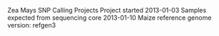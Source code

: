 Zea Mays SNP Calling Projects
Project started 2013-01-03
Samples expected from sequencing core 2013-01-10
Maize reference genome version: refgen3

